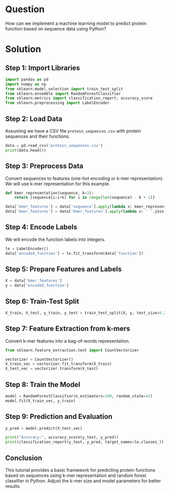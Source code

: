 # Question
How can we implement a machine learning model to predict protein function based on sequence data using Python?

# Solution

## Step 1: Import Libraries
```python
import pandas as pd
import numpy as np
from sklearn.model_selection import train_test_split
from sklearn.ensemble import RandomForestClassifier
from sklearn.metrics import classification_report, accuracy_score
from sklearn.preprocessing import LabelEncoder
```

## Step 2: Load Data
Assuming we have a CSV file `protein_sequences.csv` with protein sequences and their functions.
```python
data = pd.read_csv('protein_sequences.csv')
print(data.head())
```

## Step 3: Preprocess Data
Convert sequences to features (one-hot encoding or k-mer representation).
We will use k-mer representation for this example.
```python
def kmer_representation(sequence, k=3):
    return [sequence[i:i+k] for i in range(len(sequence) - k + 1)]

data['kmer_features'] = data['sequence'].apply(lambda x: kmer_representation(x, k=3))
data['kmer_features'] = data['kmer_features'].apply(lambda x: ' '.join(x))
```

## Step 4: Encode Labels
We will encode the function labels into integers.
```python
le = LabelEncoder()
data['encoded_function'] = le.fit_transform(data['function'])
```

## Step 5: Prepare Features and Labels
```python
X = data['kmer_features']
y = data['encoded_function']
```

## Step 6: Train-Test Split
```python
X_train, X_test, y_train, y_test = train_test_split(X, y, test_size=0.2, random_state=42)
```

## Step 7: Feature Extraction from k-mers
Convert k-mer features into a bag-of-words representation.
```python
from sklearn.feature_extraction.text import CountVectorizer

vectorizer = CountVectorizer()
X_train_vec = vectorizer.fit_transform(X_train)
X_test_vec = vectorizer.transform(X_test)
```

## Step 8: Train the Model
```python
model = RandomForestClassifier(n_estimators=100, random_state=42)
model.fit(X_train_vec, y_train)
```

## Step 9: Prediction and Evaluation
```python
y_pred = model.predict(X_test_vec)

print("Accuracy:", accuracy_score(y_test, y_pred))
print(classification_report(y_test, y_pred, target_names=le.classes_))
```

## Conclusion
This tutorial provides a basic framework for predicting protein functions based on sequences using k-mer representation and random forest classifier in Python. Adjust the k-mer size and model parameters for better results.